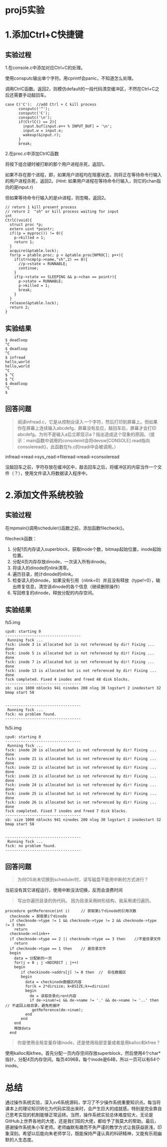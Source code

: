 proj5实验
===

# 1.添加Ctrl+C快捷键

## 实验过程
1.在console.c中添加对应Ctrl+C的处理。

使用consputc输出单个字符。用cprintf会panic，不知道怎么处理。

调用CtrlC函数。返回2，则模仿default的一段代码清空缓冲区，不然在Ctrl+C之后还需要手动敲回车。
~~~
case C('C'):  //add Ctrl + C kill process
      consputc('^');
      consputc('C');
      consputc('\n');
      if(CtrlC() == 2){
        input.buf[input.e++ % INPUT_BUF] = '\n';
        input.w = input.e;
        wakeup(&input.r);
      }
      break;
~~~
2.在proc.c中添加CtrlC函数

将按下组合键时被打断的那个用户进程杀死，返回1。

如果不存在那个进程，即，如果用户进程均在阻塞状态，则将正在等待命令行输入的用户进程杀死，返回2。(Hint: 如果用户进程在等待命令行输入，则它的chan指向的是input.r)

但如果等待命令行输入的是sh进程，则忽略，返回2。

~~~
// return 1 kill present process
// return 2  "sh" or kill process waiting for input
int
CtrlC(void){
  struct proc *p;
  extern uint *pointr;
  if((p = myproc()) != 0){
    p->killed = 1;
    return 1;
  }
  acquire(&ptable.lock);
  for(p = ptable.proc; p < &ptable.proc[NPROC]; p++){
    if(strncmp(p->name,"sh",2) == 0){
      //p->state = RUNNABLE;
      continue;
    }
    if(p->state == SLEEPING && p->chan == pointr){
      p->state = RUNNABLE;
      p->killed = 1;
      break;
    }
  }
  release(&ptable.lock);
  return 2;
}
~~~

## 实验结果
~~~
$ deadloop
^C
$ deadloop
^C
$ infread
hello,world
hello,world
^C
$ ^C
$ ^C
$ deadloop
^C
$
~~~
## 回答问题
>阅读infread.c，它是从控制台读入一个字符，然后打印到屏幕上。但如果你在屏幕上连续输入abcdefg，屏幕没有反应，敲回车后，屏幕才会打印abcdefg。为何不是输入a后立即显示a？指出造成这个现象的原因。（提示：main函数中调用的consoleinit会将devsw[CONSOLE].read指向consoleread()，此函数在fs.c的readi中会被调用。）

infread->read->sys_read->fileread->readi->consoleread

没敲回车之前，字符存放在缓冲区中，敲击回车之后，将缓冲区的内容当作一个文件（？），使用文件读入将数据读入程序中。

# 2.添加文件系统校验

## 实验过程
在mpmain()调用scheduler()函数之前，添加函数filecheck()。

filecheck函数：

1. 分配1页内存读入superblock，获取inode个数，bitmap起始位置，inode起始位置。
2. 分配4页内存存放dinode，一次读入所有dinode。
3. 将读入的dinode的nlink清零。
4. 遍历目录，统计dinode的nlink。
5. 检查读入的dinode，如果没有引用（nlink=0）并且没有释放（type!=0），输出修复信息，清空该dinode的各个信息（继续删除操作）
6. 写回修复的dinode，释放分配的内存空间。


## 实验结果
fs5.img
~~~
cpu0: starting 0
----------------------------------
 Running fsck ...
fsck: inode 3 is allocated but is not referenced by dir! Fixing ... done
fsck: inode 5 is allocated but is not referenced by dir! Fixing ... done
fsck: inode 7 is allocated but is not referenced by dir! Fixing ... done
fsck: inode 13 is allocated but is not referenced by dir! Fixing ... done
fsck completed. Fixed 4 inodes and freed 48 disk blocks.
----------------------------------
sb: size 1000 nblocks 941 ninodes 200 nlog 30 logstart 2 inodestart 32 bmap start 58


----------------------------------
 Running fsck ...
fsck: no problem found.
----------------------------------
~~~
fs5i.img
~~~
cpu0: starting 0
----------------------------------
 Running fsck ...
fsck: inode 20 is allocated but is not referenced by dir! Fixing ... done
fsck: inode 21 is allocated but is not referenced by dir! Fixing ... done
fsck: inode 22 is allocated but is not referenced by dir! Fixing ... done
fsck: inode 23 is allocated but is not referenced by dir! Fixing ... done
fsck: inode 24 is allocated but is not referenced by dir! Fixing ... done
fsck: inode 25 is allocated but is not referenced by dir! Fixing ... done
fsck: inode 26 is allocated but is not referenced by dir! Fixing ... done
fsck completed. Fixed 7 inodes and freed 7 disk blocks.
----------------------------------
sb: size 1000 nblocks 941 ninodes 200 nlog 30 logstart 2 inodestart 32 bmap start 58


----------------------------------
 Running fsck ...
fsck: no problem found.
----------------------------------
~~~

## 回答问题
>为何OS尚未切换到scheduler时，读写磁盘不能用中断的方式进行？

当前没有其它进程运行，使用中断没法切换，反而会浪费时间

>写出你遍历目录的伪代码。
因为目录采用树形结构，我采用递归遍历。
~~~
procedure getReference(int i)     // 获取第i个dinode的引用次数
  checknode = 获取第i个dinode
  if checknode->type != 1 && checknode->type != 2 && checknode->type != 3 then
    return
  checknode->nlink++
  if checknode->type == 2 || checknode->type == 3 then    //不是目录文件
    return
  if checknode->type == 1 then    // 是目录文件
  begin
    data = 分配新的一页
    for(j = 0 ; j <NDIRECT ; j++)
    begin
       if checkinode->addrs[j] != 0 then  //  存在数据区
       begin
         data = checkinode数据区内容
         for(k = 2*dirsize; k<BSIZE;k+=dirsize)
         begin
           de = 读取目录dirent内容
           if de->inum!=i && de->name != '.' && de->name != '..' then    // 不返回上级目录，避免死循环
            getReference(de->inum);
         end
       end
    end
    释放data
  end
~~~

>你是使用全局变量存储inode，还是使用局部变量或者是用kalloc和kfree？

使用kalloc和kfree。首先分配一页内存空间存放superblock，然后使用4个char*指针，分配4页内存空间。每页4096B，每个inode是64B，所以一页可以有64个inode。


# 总结

通过操作系统实验，深入xv6系统源码，学习了不少操作系统重要知识点。每当将课本上的理论知识转化为代码实现出来时，会产生巨大的成就感。特别是完全靠自己思考实现的机制能够正常运转。当然，操作系统实验总体难度较大，无论是GitHub上世界各地的大佬，还是我们班的大佬，都给予了我莫大的帮助。最后，感谢操作系统朱小军老师。老师幽默有趣而不失严谨的教学方式让我获益匪浅，印象深刻。希望以后能向朱老师学习，既能保持严谨认真的科研精神，又能有乐观幽默的人生态度。